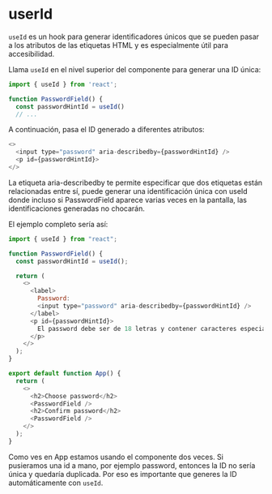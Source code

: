 # userId

`useId` es un hook para generar identificadores únicos que se pueden pasar a los atributos de las etiquetas HTML y es especialmente útil para accesibilidad.

Llama `useId` en el nivel superior del componente para generar una ID única:

```js
import { useId } from 'react';

function PasswordField() {
  const passwordHintId = useId()
  // ...
```

A continuación, pasa el ID generado a diferentes atributos:

```js
<>
  <input type="password" aria-describedby={passwordHintId} />
  <p id={passwordHintId}>
</>
```

La etiqueta aria-describedby te permite especificar que dos etiquetas están relacionadas entre sí, puede generar una identificación única con useId donde incluso si PasswordField aparece varias veces en la pantalla, las identificaciones generadas no chocarán.

El ejemplo completo sería así:

```js
import { useId } from "react";

function PasswordField() {
  const passwordHintId = useId();

  return (
    <>
      <label>
        Password:
        <input type="password" aria-describedby={passwordHintId} />
      </label>
      <p id={passwordHintId}>
        El password debe ser de 18 letras y contener caracteres especiales
      </p>
    </>
  );
}

export default function App() {
  return (
    <>
      <h2>Choose password</h2>
      <PasswordField />
      <h2>Confirm password</h2>
      <PasswordField />
    </>
  );
}
```

Como ves en App estamos usando el componente dos veces. Si pusieramos una id a mano, por ejemplo password, entonces la ID no sería única y quedaría duplicada. Por eso es importante que generes la ID automáticamente con `useId`.

